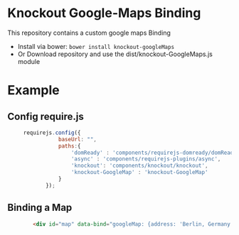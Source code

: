 Knockout Google-Maps Binding
========================


This repository contains a custom google maps Binding

* Install via bower: `bower install knockout-googleMaps`
* Or Download repository and use the dist/knockout-GoogleMaps.js module


Example
========================

Config require.js
-------------
```javascript
     requirejs.config({
                baseUrl: "",
                paths:{
                    'domReady' : 'components/requirejs-domready/domReady',
                    'async' : 'components/requirejs-plugins/async',
                    'knockout': 'components/knockout/knockout',
                    'knockout-GoogleMap' : 'knockout-GoogleMap'
                }
            });
```
Binding a Map
-------------
```html
        <div id="map" data-bind="googleMap: {address: 'Berlin, Germany', zoom: 13}"></div>
```